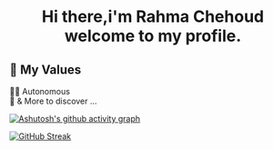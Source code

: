 <h1 align="center">

   <strong> Hi there,i'm Rahma Chehoud welcome to my profile.</strong> 
 



## 💎 My Values

🙋‍♂️ Autonomous <br/>
🕺 & More to discover ...



  [![Ashutosh's github activity graph](https://github-readme-activity-graph.vercel.app/graph?username=rahmachehoud&theme=react)](https://github.com/ashutosh00710/github-readme-activity-graph)

[![GitHub Streak](https://github-readme-streak-stats.herokuapp.com?user=rahmachehoud&theme=react&date_format=M%30j%5B%2C%23Y%5D)](https://git.io/streak-stats)


